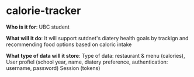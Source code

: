 # calorie-tracker

**Who is it for**: UBC student 

**What will it do**: It will support sutdnet's diatery health goals by trackign and recommending food options based on caloric intake 

**What type of data will it store**: Type of data: restaurant & menu (calories), User profiel (school year, name, diatery preference, authentication: username, password) Session (tokens)

